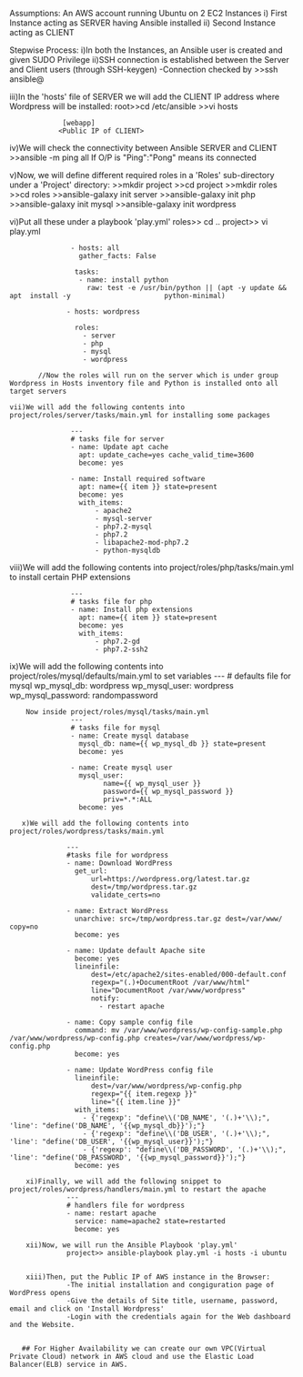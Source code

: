 Assumptions:
An AWS account running Ubuntu on 2 EC2 Instances
  i) First Instance acting as SERVER having Ansible installed
 ii) Second Instance acting as CLIENT

Stepwise Process:
 i)In both the Instances, an Ansible user is created and given SUDO Privilege
 ii)SSH connection is established between the Server and Client users (through SSH-keygen)
 -Connection checked by >>ssh ansible@<Public IP of Client>
 
 iii)In the 'hosts' file of SERVER we will add the CLIENT IP address where Wordpress will be installed:
      root>>cd /etc/ansible
          >>vi hosts
                
                 [webapp]
                <Public IP of CLIENT>
     
 iv)We will check the connectivity between Ansible SERVER and CLIENT
      >>ansible -m ping all
      If O/P is "Ping":"Pong" means its connected

  v)Now, we will define different required roles in a 'Roles' sub-directory under a 'Project' directory:
      >>mkdir project
      >>cd project
      >>mkdir roles
      >>cd roles
      >>ansible-galaxy init server
      >>ansible-galaxy init php
      >>ansible-galaxy init mysql
      >>ansible-galaxy init wordpress
                   
   vi)Put all these under a playbook 'play.yml'
            roles>> cd ..
            project>> vi play.yml
                   
                   - hosts: all
                     gather_facts: False

                    tasks:
                     - name: install python 
                       raw: test -e /usr/bin/python || (apt -y update && apt  install -y                       python-minimal)

                  - hosts: wordpress

                    roles:
                      - server
                      - php
                      - mysql
                      - wordpress
                   
           //Now the roles will run on the server which is under group Wordpress in Hosts inventory file and Python is installed onto all target servers
                   
    vii)We will add the following contents into project/roles/server/tasks/main.yml for installing some packages
                   
                   ---
                   # tasks file for server
                   - name: Update apt cache
                     apt: update_cache=yes cache_valid_time=3600
                     become: yes

                   - name: Install required software
                     apt: name={{ item }} state=present
                     become: yes
                     with_items:
                         - apache2
                         - mysql-server
                         - php7.2-mysql
                         - php7.2
                         - libapache2-mod-php7.2  
                         - python-mysqldb

   viii)We will add the following contents into project/roles/php/tasks/main.yml to install certain PHP extensions
                   
                   ---
                   # tasks file for php
                   - name: Install php extensions
                     apt: name={{ item }} state=present
                     become: yes
                     with_items:
                         - php7.2-gd
                         - php7.2-ssh2
                  
   ix)We will add the following contents into project/roles/mysql/defaults/main.yml to set variables
                   ---
                   # defaults file for mysql
                   wp_mysql_db: wordpress
                   wp_mysql_user: wordpress
                   wp_mysql_password: randompassword
                   
        Now inside project/roles/mysql/tasks/main.yml
                   ---
                   # tasks file for mysql
                   - name: Create mysql database
                     mysql_db: name={{ wp_mysql_db }} state=present
                     become: yes

                   - name: Create mysql user
                     mysql_user:
                           name={{ wp_mysql_user }}
                           password={{ wp_mysql_password }}
                           priv=*.*:ALL
                     become: yes
                  
       x)We will add the following contents into project/roles/wordpress/tasks/main.yml
                  
                  ---
                  #tasks file for wordpress
                  - name: Download WordPress
                    get_url:
                        url=https://wordpress.org/latest.tar.gz
                        dest=/tmp/wordpress.tar.gz
                        validate_certs=no

                  - name: Extract WordPress
                    unarchive: src=/tmp/wordpress.tar.gz dest=/var/www/   copy=no
                    become: yes

                  - name: Update default Apache site
                    become: yes
                    lineinfile:
                        dest=/etc/apache2/sites-enabled/000-default.conf
                        regexp="(.)+DocumentRoot /var/www/html"
                        line="DocumentRoot /var/www/wordpress"
                        notify:
                          - restart apache

                  - name: Copy sample config file
                    command: mv /var/www/wordpress/wp-config-sample.php /var/www/wordpress/wp-config.php creates=/var/www/wordpress/wp-config.php
                    become: yes

                  - name: Update WordPress config file
                    lineinfile:
                        dest=/var/www/wordpress/wp-config.php
                        regexp="{{ item.regexp }}"
                        line="{{ item.line }}"
                    with_items:
                      - {'regexp': "define\\('DB_NAME', '(.)+'\\);", 'line': "define('DB_NAME', '{{wp_mysql_db}}');"}
                      - {'regexp': "define\\('DB_USER', '(.)+'\\);", 'line': "define('DB_USER', '{{wp_mysql_user}}');"}
                      - {'regexp': "define\\('DB_PASSWORD', '(.)+'\\);", 'line': "define('DB_PASSWORD', '{{wp_mysql_password}}');"}
                    become: yes

        xi)Finally, we will add the following snippet to project/roles/wordpress/handlers/main.yml to restart the apache
                  ---
                  # handlers file for wordpress
                  - name: restart apache
                    service: name=apache2 state=restarted
                    become: yes

        xii)Now, we will run the Ansible Playbook 'play.yml'
                  project>> ansible-playbook play.yml -i hosts -i ubuntu
                  
                  
        xiii)Then, put the Public IP of AWS instance in the Browser:
                  -The initial installation and congiguration page of WordPress opens
                  -Give the details of Site title, username, password, email and click on 'Install Wordpress'
                  -Login with the credentials again for the Web dashboard and the Website.
                  
          
       ## For Higher Availability we can create our own VPC(Virtual Private Cloud) network in AWS cloud and use the Elastic Load Balancer(ELB) service in AWS.
